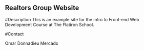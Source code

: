 Realtors Group Website
---

#Description
This is an example site for the intro to Front-end Web Development Course at The Flatiron School.

#Contact

Omar Donnadieu Mercado

